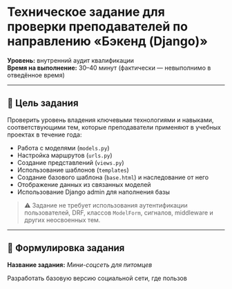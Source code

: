 # Техническое задание для проверки преподавателей по направлению «Бэкенд (Django)»

**Уровень:** внутренний аудит квалификации  
**Время на выполнение:** 30–40 минут (фактически — невыполнимо в отведённое время)

---

## 🎯 Цель задания

Проверить уровень владения ключевыми технологиями и навыками, соответствующими тем, которые преподаватели применяют в учебных проектах в течение года:

- Работа с моделями (`models.py`)
- Настройка маршрутов (`urls.py`)
- Создание представлений (`views.py`)
- Использование шаблонов (`templates`)
- Создание базового шаблона (`base.html`) и наследование от него
- Отображение данных из связанных моделей
- Использование Django admin для наполнения базы

> ⚠️ Задание не требует использования аутентификации пользователей, DRF, классов `ModelForm`, сигналов, middleware и других неосвоенных тем.

---

## 📌 Формулировка задания

**Название задания:** _Мини-соцсеть для питомцев_

Разработать базовую версию социальной сети, где пользов
